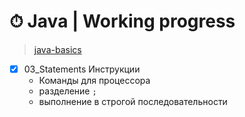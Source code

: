 # ⏱ Java | Working progress

> [java-basics](https://ru.hexlet.io/courses/java-basics/)

- [x] 03_Statements Инструкции
  - Команды для процессора
  - разделение ` ; `
  - выполнение в строгой последовательности
